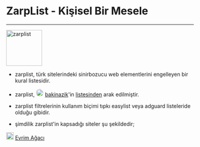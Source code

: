 # ZarpList - Kişisel Bir Mesele
------------
<img title="Kişisel Bir Mesele" src="https://i.imgur.com/wIzRPUF.png" width="96" alt="zarplist" data-canonical-src="https://github.com/denzhaummer/zarplist" style="max-width: 100%;">

- zarplist, türk sitelerindeki sinirbozucu web elementlerini engelleyen bir kural listesidir.

- zarplist, <img title="bakinazik avatar" src="https://avatars.githubusercontent.com/u/64368231?v=4" width="20" alt="author" data-canonical-src="https://github.com/bakinazik/" style="max-width: 5%; border-radius: 50%;"> [bakinazik](https://github.com/bakinazik/ "bakinazik")'in [listesinden](https://github.com/bakinazik/blocklist "listesinin") arak edilmiştir.

- zarplist filtrelerinin kullanım biçimi tıpkı easylist veya adguard listeleride olduğu gibidir.

- şimdilik zarplist'in kapsadığı siteler şu şekildedir;

 <img title="Evrim Ağacı" src="https://evrimagaci.org/public/images/logo/v3.svg?v=1" width="20" alt="evrimagaci" data-canonical-src="https://www.evrimagaci.org" style="max-width: 5%;"> [Evrim Ağacı](http://evrimagaci.org "Evrim Ağacı")
